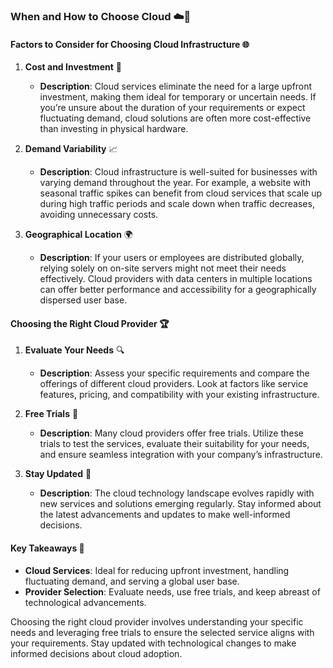 ### When and How to Choose Cloud ☁️🤔

#### Factors to Consider for Choosing Cloud Infrastructure 🌐

1. **Cost and Investment** 💸
   - **Description**: Cloud services eliminate the need for a large upfront investment, making them ideal for temporary or uncertain needs. If you’re unsure about the duration of your requirements or expect fluctuating demand, cloud solutions are often more cost-effective than investing in physical hardware.

2. **Demand Variability** 📈
   - **Description**: Cloud infrastructure is well-suited for businesses with varying demand throughout the year. For example, a website with seasonal traffic spikes can benefit from cloud services that scale up during high traffic periods and scale down when traffic decreases, avoiding unnecessary costs.

3. **Geographical Location** 🌍
   - **Description**: If your users or employees are distributed globally, relying solely on on-site servers might not meet their needs effectively. Cloud providers with data centers in multiple locations can offer better performance and accessibility for a geographically dispersed user base.

#### Choosing the Right Cloud Provider 🏆

1. **Evaluate Your Needs** 🔍
   - **Description**: Assess your specific requirements and compare the offerings of different cloud providers. Look at factors like service features, pricing, and compatibility with your existing infrastructure.

2. **Free Trials** 🎫
   - **Description**: Many cloud providers offer free trials. Utilize these trials to test the services, evaluate their suitability for your needs, and ensure seamless integration with your company’s infrastructure.

3. **Stay Updated** 📅
   - **Description**: The cloud technology landscape evolves rapidly with new services and solutions emerging regularly. Stay informed about the latest advancements and updates to make well-informed decisions.

#### Key Takeaways 🎯

- **Cloud Services**: Ideal for reducing upfront investment, handling fluctuating demand, and serving a global user base.
- **Provider Selection**: Evaluate needs, use free trials, and keep abreast of technological advancements.

Choosing the right cloud provider involves understanding your specific needs and leveraging free trials to ensure the selected service aligns with your requirements. Stay updated with technological changes to make informed decisions about cloud adoption.